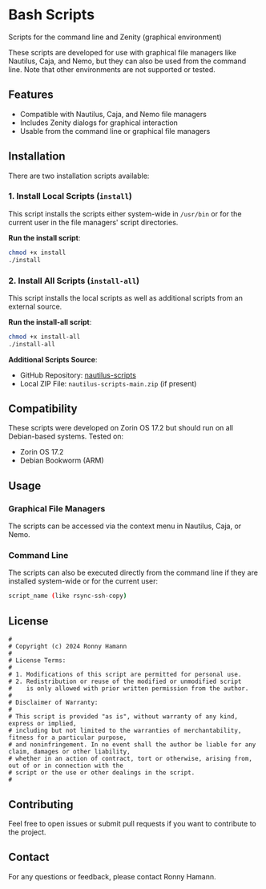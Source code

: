 # Bash Scripts
Scripts for the command line and Zenity (graphical environment)

These scripts are developed for use with graphical file managers like Nautilus, Caja, and Nemo, but they can also be used from the command line. Note that other environments are not supported or tested.

## Features
- Compatible with Nautilus, Caja, and Nemo file managers
- Includes Zenity dialogs for graphical interaction
- Usable from the command line or graphical file managers

## Installation
There are two installation scripts available:

### 1. Install Local Scripts (`install`)
This script installs the scripts either system-wide in `/usr/bin` or for the current user in the file managers' script directories.

**Run the install script**:
```bash
chmod +x install
./install
```

### 2. Install All Scripts (`install-all`)
This script installs the local scripts as well as additional scripts from an external source.

**Run the install-all script**:
```bash
chmod +x install-all
./install-all
```

**Additional Scripts Source**:
- GitHub Repository: [nautilus-scripts](https://github.com/cfgnunes/nautilus-scripts.git)
- Local ZIP File: `nautilus-scripts-main.zip` (if present)

## Compatibility
These scripts were developed on Zorin OS 17.2 but should run on all Debian-based systems. Tested on:

- Zorin OS 17.2
- Debian Bookworm (ARM)

## Usage
### Graphical File Managers
The scripts can be accessed via the context menu in Nautilus, Caja, or Nemo.

### Command Line
The scripts can also be executed directly from the command line if they are installed system-wide or for the current user:

```bash
script_name (like rsync-ssh-copy)
```

## License

```plaintext
# 
# Copyright (c) 2024 Ronny Hamann
# 
# License Terms:
# 
# 1. Modifications of this script are permitted for personal use.
# 2. Redistribution or reuse of the modified or unmodified script
#    is only allowed with prior written permission from the author.
# 
# Disclaimer of Warranty:
# 
# This script is provided "as is", without warranty of any kind, express or implied,
# including but not limited to the warranties of merchantability, fitness for a particular purpose,
# and noninfringement. In no event shall the author be liable for any claim, damages or other liability,
# whether in an action of contract, tort or otherwise, arising from, out of or in connection with the
# script or the use or other dealings in the script.
#
```

## Contributing
Feel free to open issues or submit pull requests if you want to contribute to the project.

## Contact
For any questions or feedback, please contact Ronny Hamann.
